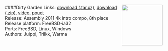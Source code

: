 ####Dirty Garden
<a href="https://github.com/trilkk/faemiyah-demoscene_2011-08_4k-intro_dirty_garden"><img src="https://raw.githubusercontent.com/trilkk/faemiyah-demoscene_2011-08_4k-intro_dirty_garden/master/screenshot_www.jpg" height="130em" align="right" /></a>
Links: [download (.tar.xz)](http://faemiyah.fi/data/dirty_garden.tar.xz), [download (.zip)](http://faemiyah.fi/data/dirty_garden.zip), [video](http://faemiyah.fi/data/dirty_garden.mp4), [pouet](http://www.pouet.net/prod.php?which=57451)  
Release: Assembly 2011 4k intro compo, 8th place  
Release platform: FreeBSD-ia32  
Ports: FreeBSD, Linux, Windows  
Authors: Juippi, Trilkk, Warma
